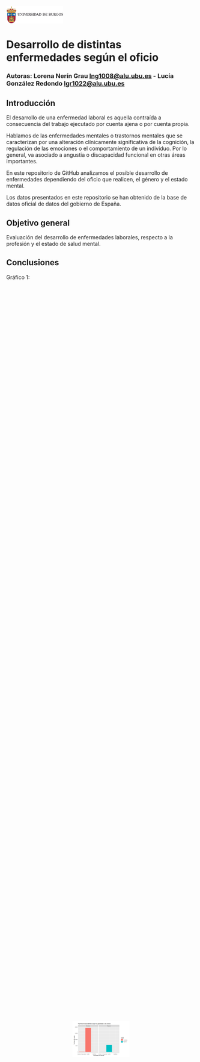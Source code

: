 <div style="display: flex; justify-content: space-between; align-items: center;">
  <img src="./images/escudo_ubu.png" alt="Imagen izquierda" style="width: 30%; height: auto;">
</div>

# Desarrollo de distintas enfermedades según el oficio 
### Autoras: Lorena Nerín Grau lng1008@alu.ubu.es - Lucía González Redondo lgr1022@alu.ubu.es

## Introducción
El desarrollo de una enfermedad laboral es aquella contraída a consecuencia del trabajo ejecutado por cuenta ajena o por cuenta propia.

Hablamos de las enfermedades mentales o trastornos mentales que se caracterizan por una alteración clínicamente significativa de la cognición, la regulación de las emociones o el comportamiento de un individuo. Por lo general, va asociado a angustia o discapacidad funcional en otras áreas importantes. 

En este repositorio de GitHub analizamos el posible desarrollo de enfermedades dependiendo del oficio que realicen, el género y el estado mental.

Los datos presentados en este repositorio se han obtenido de la base de datos oficial de datos del gobierno de España.

## Objetivo general
Evaluación del desarrollo de enfermedades laborales, respecto a la profesión y el estado de salud mental.

## Conclusiones
Gráfico 1:
<div style="display: flex; justify-content: center; align-items: center; height: 100vh;">
  <img src="./images/GRAFICO 1.png" alt="Gráfico centrado" style="width: 30%; height: auto;">
</div>
Gráfico 2:
 <div style="display: flex; justify-content: center; align-items: center; height: 100vh;">
  <img src="./images/GRAFICO 2.png" alt="Gráfico centrado" style="width: 30%; height: auto;">
</div>
Gráfico 3:
<div style="display: flex; justify-content: center; align-items: center; height: 100vh;">
  <img src="./images/GRAFICO 3.png" alt="Gráfico centrado" style="width: 30%; height: auto;">
</div>

